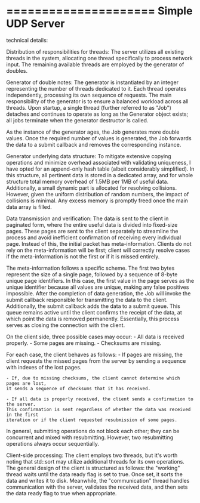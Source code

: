 =====================
Simple UDP Server
=====================

technical details:

Distribution of responsibilities for threads:
The server utilizes all existing threads in the system, allocating one thread 
specifically to process network input. The remaining available threads are employed by 
the generator of doubles.

Generator of double notes:
The generator is instantiated by an integer representing the number of threads 
dedicated to it. Each thread operates independently, processing its own sequence of 
requests. The main responsibility of the generator is to ensure a balanced workload 
across all threads. Upon startup, a single thread (further referred to as "Job") 
detaches and continues to operate as long as the Generator object exists; all jobs 
terminate when the generator destructor is called.

As the instance of the generator ages, the Job generates more double values. Once the 
required number of values is generated, the Job forwards the data to a submit callback 
and removes the corresponding instance.

Generator underlying data structure:
To mitigate extensive copying operations and minimize overhead associated with 
validating uniqueness, I have opted for an append-only hash table (albeit considerably 
simplified). In this structure, all pertinent data is stored in a dedicated array, and 
for whole structure total memory overhead of 1.5MB per 1MB of useful data. 
Additionally, a small dynamic part is allocated for resolving collisions. However, 
given the uniform distribution of random numbers, the impact of collisions is minimal. 
Any excess memory is promptly freed once the main data array is filled.

Data transmission and verification:
The data is sent to the client in paginated form, where the entire useful data is 
divided into fixed-size pages. These pages are sent to the client separately to 
streamline the process and avoid inefficient confirmation of receiving every 
individual page. Instead of this, the initial packet has meta-information. Clients do 
not rely  on the meta-information will be first; client will correctly resolve cases 
if the meta-information is not the first or if it is missed entirely.


The meta-information follows a specific scheme. The first two bytes represent the size 
of a single page, followed by a sequence of 8-byte unique page identifiers. In this 
case, the first value in the page serves as the unique identifier because all values 
are unique, making any false positives impossible.
After the completion of data generation, the Job will invoke the submit callback 
responsible for transmitting the data to the client. Additionally, the submit callback 
adds the data to a submit queue. This queue remains active until the client confirms 
the receipt of the data, at which point the data is removed permanently. Essentially, 
this process serves as closing the connection with the client.

On the client side, three possible cases may occur:
    - All data is received properly.
    - Some pages are missing.
    - Checksums are missing.

For each case, the client behaves as follows:
    - If pages are missing, the client requests the missed pages from the server by
    sending a sequence with indexes of the lost pages.

    - If, due to missing checksums, the client cannot determine which pages are lost,
    it sends a sequence of checksums that it has received.

    - If all data is properly received, the client sends a confirmation to the server. 
    This confirmation is sent regardless of whether the data was received in the first 
    iteration or if the client requested resubmission of some pages.


In general, submitting operations do not block each other; they can be concurrent and mixed with resubmitting. However, two resubmitting operations always occur sequentially.

Client-side processing:
The client employs two threads, but it's worth noting that std::sort may utilize 
additional threads for its own operations. The general design of the client is 
structured as follows: the "working" thread waits until the data ready flag is set to 
true. Once set, it sorts the data and writes it to disk. Meanwhile, the 
"communication" thread handles communication with the server, validates the received 
data, and then sets the data ready flag to true when appropriate. 
